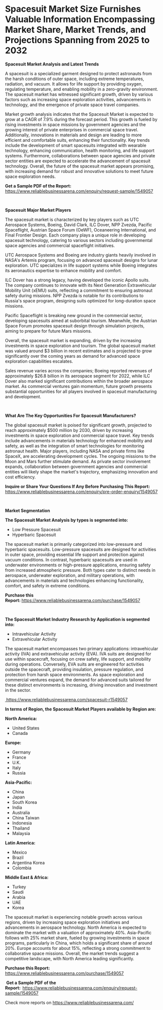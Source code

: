 <p><h1>Spacesuit Market Size Furnishes Valuable Information Encompassing Market Share, Market Trends, and Projections Spanning from 2025 to 2032</h1></p><p><strong>Spacesuit Market Analysis and Latest Trends</strong></p>
<p><p>A spacesuit is a specialized garment designed to protect astronauts from the harsh conditions of outer space, including extreme temperatures, radiation, and vacuum. It allows for life support by providing oxygen, regulating temperature, and enabling mobility in a zero-gravity environment. The spacesuit market has witnessed significant growth, driven by various factors such as increasing space exploration activities, advancements in technology, and the emergence of private space travel companies.</p><p>Market growth analysis indicates that the Spacesuit Market is expected to grow at a CAGR of 7.9% during the forecast period. This growth is fueled by rising investments in space missions by government agencies and the growing interest of private enterprises in commercial space travel. Additionally, innovations in materials and design are leading to more efficient and comfortable suits, enhancing their functionality. Key trends include the development of smart spacesuits integrated with wearable technology, enhancing communication, health monitoring, and life support systems. Furthermore, collaborations between space agencies and private sector entities are expected to accelerate the advancement of spacesuit technology. Overall, the future of the spacesuit market appears promising, with increasing demand for robust and innovative solutions to meet future space exploration needs.</p></p>
<p><strong>Get a Sample PDF of the Report:&nbsp;</strong> <a href="https://www.reliablebusinessarena.com/enquiry/request-sample/1549057?utm_campaign=3017&utm_medium=2&utm_source=Github&utm_content=ia&utm_term=10042025&utm_id=spacesuit">https://www.reliablebusinessarena.com/enquiry/request-sample/1549057</a></p>
<p>&nbsp;</p>
<p><strong>Spacesuit Major Market Players</strong></p>
<p><p>The spacesuit market is characterized by key players such as UTC Aerospace Systems, Boeing, David Clark, ILC Dover, NPP Zvezda, Pacific Spaceflight, Austrian Space Forum (OeWF), Oceaneering International, and Final Frontier Design. Each company plays a unique role in developing spacesuit technology, catering to various sectors including governmental space agencies and commercial spaceflight initiatives.</p><p>UTC Aerospace Systems and Boeing are industry giants heavily involved in NASA's Artemis program, focusing on advanced spacesuit designs for lunar exploration. UTC specializes in life support systems while Boeing integrates its aeronautics expertise to enhance mobility and comfort.</p><p>ILC Dover has a strong legacy, having developed the iconic Apollo suits. The company continues to innovate with its Next Generation Extravehicular Mobility Unit (xEMU) suits, reflecting a commitment to ensuring astronaut safety during missions. NPP Zvezda is notable for its contributions to Russia's space program, designing suits optimized for long-duration space missions.</p><p>Pacific Spaceflight is breaking new ground in the commercial sector, developing spacesuits aimed at suborbital tourism. Meanwhile, the Austrian Space Forum promotes spacesuit design through simulation projects, aiming to prepare for future Mars missions.</p><p>Overall, the spacesuit market is expanding, driven by the increasing investments in space exploration and tourism. The global spacesuit market was valued around $3 billion in recent estimates and is projected to grow significantly over the coming years as demand for advanced space exploration capabilities escalates.</p><p>Sales revenue varies across the companies; Boeing reported revenues of approximately $26.8 billion in its aerospace segment for 2022, while ILC Dover also marked significant contributions within the broader aerospace market. As commercial ventures gain momentum, future growth presents substantial opportunities for all players involved in spacesuit manufacturing and development.</p></p>
<p>&nbsp;</p>
<p><strong>What Are The Key Opportunities For Spacesuit Manufacturers?</strong></p>
<p><p>The global spacesuit market is poised for significant growth, projected to reach approximately $500 million by 2030, driven by increasing investments in space exploration and commercial space travel. Key trends include advancements in materials technology for enhanced mobility and safety, as well as the integration of smart technologies for monitoring astronaut health. Major players, including NASA and private firms like SpaceX, are accelerating development cycles. The ongoing missions to the Moon and Mars further stimulate demand. As private sector involvement expands, collaboration between government agencies and commercial entities will likely shape the market's trajectory, emphasizing innovation and cost efficiency.</p></p>
<p><strong>Inquire or Share Your Questions If Any Before Purchasing This Report:</strong> <a href="https://www.reliablebusinessarena.com/enquiry/pre-order-enquiry/1549057?utm_campaign=3017&utm_medium=2&utm_source=Github&utm_content=ia&utm_term=10042025&utm_id=spacesuit">https://www.reliablebusinessarena.com/enquiry/pre-order-enquiry/1549057</a></p>
<p>&nbsp;</p>
<p><strong>Market Segmentation</strong></p>
<p><strong>The Spacesuit Market Analysis by types is segmented into:</strong></p>
<p><ul><li>Low Pressure Spacesuit</li><li>Hyperbaric Spacesuit</li></ul></p>
<p><p>The spacesuit market is primarily categorized into low-pressure and hyperbaric spacesuits. Low-pressure spacesuits are designed for activities in outer space, providing essential life support and protection against vacuum conditions. In contrast, hyperbaric spacesuits are used in underwater environments or high-pressure applications, ensuring safety from increased atmospheric pressure. Both types cater to distinct needs in aerospace, underwater exploration, and military operations, with advancements in materials and technologies enhancing functionality, comfort, and safety in extreme conditions.</p></p>
<p><strong>Purchase this Report:&nbsp;</strong><a href="https://www.reliablebusinessarena.com/purchase/1549057?utm_campaign=3017&utm_medium=2&utm_source=Github&utm_content=ia&utm_term=10042025&utm_id=spacesuit">https://www.reliablebusinessarena.com/purchase/1549057</a></p>
<p>&nbsp;</p>
<p><strong>The Spacesuit Market Industry Research by Application is segmented into:</strong></p>
<p><ul><li>Intravehicular Activity</li><li>Extravehicular Activity</li></ul></p>
<p><p>The spacesuit market encompasses two primary applications: intravehicular activity (IVA) and extravehicular activity (EVA). IVA suits are designed for use within spacecraft, focusing on crew safety, life support, and mobility during operations. Conversely, EVA suits are engineered for activities outside the spacecraft, providing insulation, pressure regulation, and protection from harsh space environments. As space exploration and commercial ventures expand, the demand for advanced suits tailored for these distinct environments is increasing, driving innovation and investment in the sector.</p></p>
<p><a href="https://www.reliablebusinessarena.com/spacesuit-r1549057?utm_campaign=3017&utm_medium=2&utm_source=Github&utm_content=ia&utm_term=10042025&utm_id=spacesuit">&nbsp;https://www.reliablebusinessarena.com/spacesuit-r1549057</a></p>
<p><strong>In terms of Region, the Spacesuit Market Players available by Region are:</strong></p>
<p>
    <p> <strong> North America: </strong>
        <ul>
            <li>United States</li>
            <li>Canada</li>
        </ul>
        </p> 
    <p> <strong> Europe: </strong>
        <ul>
            <li>Germany</li>
            <li>France</li>
            <li>U.K.</li>
            <li>Italy</li>
            <li>Russia</li>
        </ul>
        </p> 
    <p> <strong> Asia-Pacific: </strong>
        <ul>
            <li>China</li>
            <li>Japan</li>
            <li>South Korea</li>
            <li>India</li>
            <li>Australia</li>
            <li>China Taiwan</li>
            <li>Indonesia</li>
            <li>Thailand</li>
            <li>Malaysia</li>
        </ul>
        </p> 
    <p> <strong> Latin America: </strong>
        <ul>
            <li>Mexico</li>
            <li>Brazil</li>
            <li>Argentina Korea</li>
            <li>Colombia</li>
        </ul>
        </p> 
    <p> <strong> Middle East & Africa: </strong>
        <ul>
            <li>Turkey</li>
            <li>Saudi</li>
            <li>Arabia</li>
            <li>UAE</li>
            <li>Korea</li>
        </ul>
    </p>
    </p>
<p><p>The spacesuit market is experiencing notable growth across various regions, driven by increasing space exploration initiatives and advancements in aerospace technology. North America is expected to dominate the market with a valuation of approximately 40%. Asia-Pacific follows with 25% market share, fueled by growing investments in space programs, particularly in China, which holds a significant share of around 20%. Europe accounts for about 15%, reflecting a strong commitment to collaborative space missions. Overall, the market trends suggest a competitive landscape, with North America leading significantly.</p></p>
<p><strong>Purchase this Report: </strong><a href="https://www.reliablebusinessarena.com/purchase/1549057?utm_campaign=3017&utm_medium=2&utm_source=Github&utm_content=ia&utm_term=10042025&utm_id=spacesuit">https://www.reliablebusinessarena.com/purchase/1549057</a></p>
<p>&nbsp;<strong>Get a Sample PDF of the Report:&nbsp;&nbsp;</strong><a href="https://www.reliablebusinessarena.com/enquiry/request-sample/1549057?utm_campaign=3017&utm_medium=2&utm_source=Github&utm_content=ia&utm_term=10042025&utm_id=spacesuit">https://www.reliablebusinessarena.com/enquiry/request-sample/1549057</a></p>
<p><strong></strong></p>
<p>Check more reports on <a href="https://www.reliablebusinessarena.com/?utm_campaign=3017&utm_medium=2&utm_source=Github&utm_content=ia&utm_term=10042025&utm_id=spacesuit">https://www.reliablebusinessarena.com/</a></p>